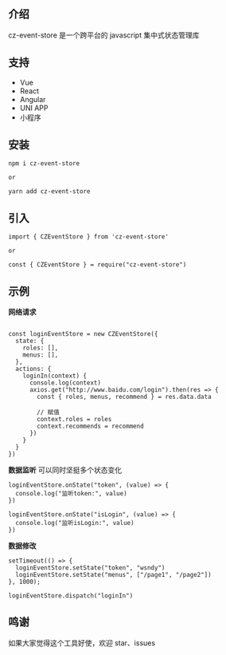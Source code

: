 ## 介绍

cz-event-store 是一个跨平台的 javascript 集中式状态管理库

## 支持

- Vue
- React
- Angular
- UNI APP
- 小程序

## 安装

```
npm i cz-event-store

or

yarn add cz-event-store
```

## 引入

```
import { CZEventStore } from 'cz-event-store'

or

const { CZEventStore } = require("cz-event-store")

```

## 示例

**网络请求**

```

const loginEventStore = new CZEventStore({
  state: {
    roles: [],
    menus: [],
  },
  actions: {
    loginIn(context) {
      console.log(context)
      axios.get("http://www.baidu.com/login").then(res => {
        const { roles, menus, recommend } = res.data.data

        // 赋值
        context.roles = roles
        context.recommends = recommend
      })
    }
  }
})
```

**数据监听**
可以同时坚挺多个状态变化

```
loginEventStore.onState("token", (value) => {
  console.log("监听token:", value)
})

loginEventStore.onState("isLogin", (value) => {
  console.log("监听isLogin:", value)
})
```

**数据修改**

```
setTimeout(() => {
  loginEventStore.setState("token", "wsndy")
  loginEventStore.setState("menus", ["/page1", "/page2"])
}, 1000);

loginEventStore.dispatch("loginIn")
```

## 鸣谢

如果大家觉得这个工具好使，欢迎 star、issues
